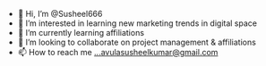 - 👋 Hi, I’m @Susheel666
- 👀 I’m interested in learning new marketing trends in digital space
- 🌱 I’m currently learning affiliations
- 💞️ I’m looking to collaborate on project management & affiliations
- 📫 How to reach me ...avulasusheelkumar@gmail.com

<!---
Susheel666/Susheel666 is a ✨ special ✨ repository because its `README.md` (this file) appears on your GitHub profile.
You can click the Preview link to take a look at your changes.
--->
